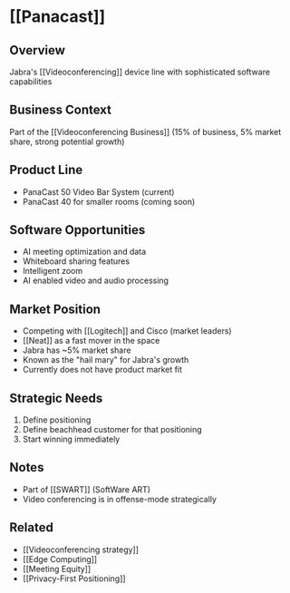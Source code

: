 # [[Panacast]]

## Overview
Jabra's [[Videoconferencing]] device line with sophisticated software capabilities

## Business Context
Part of the [[Videoconferencing Business]] (15% of business, 5% market share, strong potential growth)

## Product Line
- PanaCast 50 Video Bar System (current)
- PanaCast 40 for smaller rooms (coming soon)

## Software Opportunities
- AI meeting optimization and data
- Whiteboard sharing features
- Intelligent zoom
- AI enabled video and audio processing

## Market Position
- Competing with [[Logitech]] and Cisco (market leaders)
- [[Neat]] as a fast mover in the space
- Jabra has ~5% market share
- Known as the "hail mary" for Jabra's growth
- Currently does not have product market fit

## Strategic Needs
1. Define positioning
2. Define beachhead customer for that positioning
3. Start winning immediately

## Notes
- Part of [[SWART]] (SoftWare ART)
- Video conferencing is in offense-mode strategically

## Related
- [[Videoconferencing strategy]]
- [[Edge Computing]]
- [[Meeting Equity]]
- [[Privacy-First Positioning]]